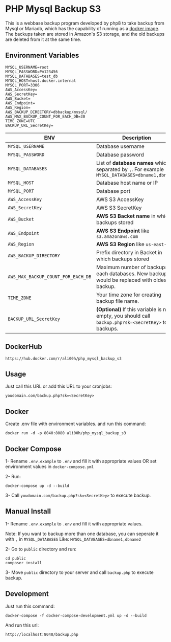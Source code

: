 # PHP Mysql Backup S3
This is a webbase backup program developed by php8 to take backup from Mysql or Mariadb, which has the capability of running as a [docker image](https://hub.docker.com/r/ali00h/php_mysql_backup_s3).
The backups taken are stored in Amazon's S3 storage, and the old backups are deleted from it at the same time.

## Environment Variables
```
MYSQL_USERNAME=root
MYSQL_PASSWORD=Pm123456
MYSQL_DATABASES=test_db
MYSQL_HOST=host.docker.internal
MYSQL_PORT=3306
AWS_AccessKey=
AWS_SecretKey=
AWS_Bucket=
AWS_Endpoint=
AWS_Region=
AWS_BACKUP_DIRECTORY=dbbackup/mysql/
AWS_MAX_BACKUP_COUNT_FOR_EACH_DB=30
TIME_ZONE=UTC
BACKUP_URL_SecretKey=
```
| ENV | Description |
| --- | --- |
| `MYSQL_USERNAME` | Database username |
| `MYSQL_PASSWORD` | Database password |
| `MYSQL_DATABASES` | List of **database names** which separated by `,`. For example `MYSQL_DATABASES=dbname1,dbname2` |
| `MYSQL_HOST` | Database host name or IP |
| `MYSQL_PORT` | Database port |
| `AWS_AccessKey` | AWS S3 AccessKey |
| `AWS_SecretKey` | AWS S3 SecretKey |
| `AWS_Bucket` | **AWS S3 Backet name** in which backups stored |
| `AWS_Endpoint` | **AWS S3 Endpoint** like `s3.amazonaws.com` |
| `AWS_Region` | **AWS S3 Region** like `us‑east‑2` |
| `AWS_BACKUP_DIRECTORY` | Prefix directory in Backet in which backups stored |
| `AWS_MAX_BACKUP_COUNT_FOR_EACH_DB` | Maximum number of backups for each databases. New backup would be replaced with oldest backup. |
| `TIME_ZONE` | Your time zone for creating backup file name. |
| `BACKUP_URL_SecretKey` | **(Optional)** If this variable is not empty, you should call `backup.php?sk=<SecretKey>` to run backups. |

## DockerHub
```
https://hub.docker.com/r/ali00h/php_mysql_backup_s3
```

## Usage
Just call this URL or add this URL to your cronjobs:
```
youdomain.com/backup.php?sk=<SecretKey>
```




## Docker
Create .env file with environment variables. and run this command:
```
docker run -d -p 8040:8080 ali00h/php_mysql_backup_s3
```



## Docker Compose
1- Rename `.env.example` to `.env` and fill it with appropriate values OR set environment values in `docker-compose.yml`

2- Run:
```
docker-compose up -d --build
```

3- Call `youdomain.com/backup.php?sk=<SecretKey>` to execute backup.

## Manual Install
1- Rename `.env.example` to `.env` and fill it with appropriate values.

Note: If you want to backup more than one database, you can seperate it with `,` in `MYSQL_DATABASES` Like: `MYSQL_DATABASES=dbname1,dbname2`

2- Go to `public` directory and run:
```
cd public
composer install
```
3- Move `public` directory to your server and call `backup.php` to execute backup.

## Development
Just run this command:
```
docker-compose -f docker-compose-development.yml up -d --build
```
And run this url:
```
http://localhost:8040/backup.php
```